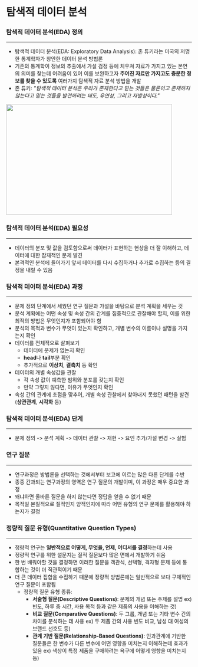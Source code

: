 # 탐색적 데이터 분석

### 탐색적 데이터 분석(EDA) 정의
---
* 탐색적 데이터 분석(EDA: Exploratory Data Analysis): 존 튜키라는 미국의 저명한 통계학자가 창안한 데이터 분석 방법론
* 기존의 통계학이 정보의 추출에서 가설 검정 등에 치우쳐 자료가 가지고 있는 본연의 의미를 찾는데 어려움이 있어
  이를 보완하고자 **주어진 자료만 가지고도 충분한 정보를 찾을 수 있도록** 여러가지 탐색적 자료 분석 방법을 개발
* 존 튜키: _"탐색적 데이터 분석은 우리가 존재한다고 믿는 것들은 물론이고 존재하지 않는다고 믿는 것들을 발견하려는 태도, 유연성, 그리고 자발성이다."_


<img src="https://upload.wikimedia.org/wikipedia/commons/b/ba/Data_visualization_process_v1.png" width="450px" height="300px"></img>

### 탐색적 데이터 분석(EDA) 필요성
---
* 데이터의 분포 및 값을 검토함으로써 데이터가 표현하는 현상을 더 잘 이해하고, 데이터에 대한 잠재적인 문제 발견
* 본격적인 분석에 들어가기 앞서 데이터를 다시 수집하거나 추가로 수집하는 등의 결정을 내릴 수 있음

### 탐색적 데이터 분석(EDA) 과정
---
* 문제 정의 단계에서 세웠던 연구 질문과 가설을 바탕으로 분석 계획을 세우는 것
* 분석 계획에는 어떤 속성 및 속성 간의 간계를 집중적으로 관찰해야 할지, 이를 위한 최적의 방법은 무엇인지가 포함되어야 함
* 분석의 목적과 변수가 무엇이 있는지 확인하고, 개별 변수의 이름이나 설명을 가지는지 확인
* 데이터를 전체적으로 살펴보기
  * 데이터에 문제가 없는지 확인
  * **head**나 **tail**부분 확인
  * 추가적으로 **이상치**, **결측치** 등 확인
* 데이터의 개별 속성값을 관찰
  * 각 속성 값이 예측한 범위와 분포를 갖는지 확인
  * 만약 그렇지 않다면, 이유가 무엇인지 확인
* 속성 간의 관계에 초점을 맞추어, 개별 속성 관찰에서 찾아내지 못했던 패턴을 발견 (**상관관계**, **시각화** 등)

### 탐색적 데이터 분석(EDA) 단계
---
* 문제 정의 -> 분석 계획 -> 데이터 관찰 -> 재현 -> 요인 추가/가설 변경 -> 실험

### 연구 질문
---
* 연구과정은 방법론을 선택하는 것에서부터 보고에 이르는 많은 다른 단계를 수반
* 종종 간과되는 연구과정의 영역은 연구 질문의 개발이며, 이 과정은 매우 중요한 과정
* 왜냐하면 올바른 질문을 하지 않는다면 정답을 얻을 수 없기 때문
* 목적일 본질적으로 질적인지 양적인지에 따라 어떤 유형의 연구 문제를 활용해야 하는지가 결정

### 정량적 질문 유형(Quantitative Question Types)
---
* 정량적 연구는 **일반적으로 어떻게, 무엇을, 언제, 어디서를 결정**하는데 사용
* 정량적 연구를 위한 설문지는 질적 질문보다 많은 면에서 개발하기 쉬움
* 한 번 배워야할 것을 결정하면 이러한 질문을 객관식, 선택형, 격자형 문제 등에 통합하는 것이 더 직관적이기 때문
* 더 큰 데이터 집합을 수집하기 때문에 정량적 방법론에는 일반적으로 보다 구체적인 연구 질문이 포함됨
  * 정량적 질문 유형 종류:
    * **서술형 질문(Descriptive Questions)**: 문제의 개념 또는 주제를 설명 ex) 빈도, 하루 중 시간, 사용 목적 등과 같은 제품의 사용을 이해하는 것)
    * **비교 질문(Comparative Questions)**: 두 그룹, 개념 또는 기타 변수 간의 차이를 분석하는 데 사용 ex) 두 제품 간의 사용 빈도 비교, 남성 대 여성의 브랜드 선호도 등)
    * **관계 기반 질문(Relationship-Based Questions)**: 인과관계에 기반한 질문들은 한 변수가 다른 변수에 어떤 영향을 미치는지 이해하는데 효과가 있음 ex) 색상이 특정 제품을 구매하려는 욕구에 어떻게 영향을 미치는지 등)












